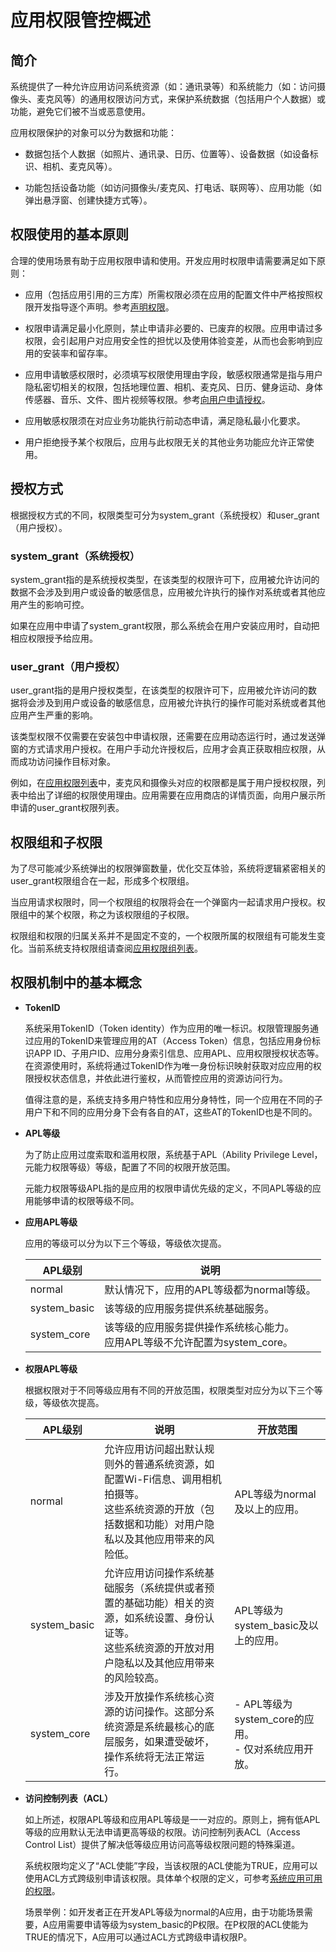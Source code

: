 # 应用权限管控概述

## 简介

系统提供了一种允许应用访问系统资源（如：通讯录等）和系统能力（如：访问摄像头、麦克风等）的通用权限访问方式，来保护系统数据（包括用户个人数据）或功能，避免它们被不当或恶意使用。

应用权限保护的对象可以分为数据和功能：

- 数据包括个人数据（如照片、通讯录、日历、位置等）、设备数据（如设备标识、相机、麦克风等）。

- 功能包括设备功能（如访问摄像头/麦克风、打电话、联网等）、应用功能（如弹出悬浮窗、创建快捷方式等）。

## 权限使用的基本原则

合理的使用场景有助于应用权限申请和使用。开发应用时权限申请需要满足如下原则：

- 应用（包括应用引用的三方库）所需权限必须在应用的配置文件中严格按照权限开发指导逐个声明。参考[声明权限](declare-permissions.md)。

- 权限申请满足最小化原则，禁止申请非必要的、已废弃的权限。应用申请过多权限，会引起用户对应用安全性的担忧以及使用体验变差，从而也会影响到应用的安装率和留存率。

- 应用申请敏感权限时，必须填写权限使用理由字段，敏感权限通常是指与用户隐私密切相关的权限，包括地理位置、相机、麦克风、日历、健身运动、身体传感器、音乐、文件、图片视频等权限。参考[向用户申请授权](request-user-authorization.md)。

- 应用敏感权限须在对应业务功能执行前动态申请，满足隐私最小化要求。

- 用户拒绝授予某个权限后，应用与此权限无关的其他业务功能应允许正常使用。

## 授权方式

根据授权方式的不同，权限类型可分为system_grant（系统授权）和user_grant（用户授权）。

### system_grant（系统授权）

system_grant指的是系统授权类型，在该类型的权限许可下，应用被允许访问的数据不会涉及到用户或设备的敏感信息，应用被允许执行的操作对系统或者其他应用产生的影响可控。

如果在应用中申请了system_grant权限，那么系统会在用户安装应用时，自动把相应权限授予给应用。

### user_grant（用户授权）

user_grant指的是用户授权类型，在该类型的权限许可下，应用被允许访问的数据将会涉及到用户或设备的敏感信息，应用被允许执行的操作可能对系统或者其他应用产生严重的影响。

该类型权限不仅需要在安装包中申请权限，还需要在应用动态运行时，通过发送弹窗的方式请求用户授权。在用户手动允许授权后，应用才会真正获取相应权限，从而成功访问操作目标对象。

例如，在[应用权限列表](permissions-for-all-user.md)中，麦克风和摄像头对应的权限都是属于用户授权权限，列表中给出了详细的权限使用理由。应用需要在应用商店的详情页面，向用户展示所申请的user_grant权限列表。

## 权限组和子权限

为了尽可能减少系统弹出的权限弹窗数量，优化交互体验，系统将逻辑紧密相关的user_grant权限组合在一起，形成多个权限组。

当应用请求权限时，同一个权限组的权限将会在一个弹窗内一起请求用户授权。权限组中的某个权限，称之为该权限组的子权限。

权限组和权限的归属关系并不是固定不变的，一个权限所属的权限组有可能发生变化。当前系统支持权限组请查阅[应用权限组列表](app-permission-group-list.md)。

## 权限机制中的基本概念

- **TokenID**

  系统采用TokenID（Token identity）作为应用的唯一标识。权限管理服务通过应用的TokenID来管理应用的AT（Access Token）信息，包括应用身份标识APP ID、子用户ID、应用分身索引信息、应用APL、应用权限授权状态等。在资源使用时，系统将通过TokenID作为唯一身份标识映射获取对应应用的权限授权状态信息，并依此进行鉴权，从而管控应用的资源访问行为。

  值得注意的是，系统支持多用户特性和应用分身特性，同一个应用在不同的子用户下和不同的应用分身下会有各自的AT，这些AT的TokenID也是不同的。

- **APL等级**

  为了防止应用过度索取和滥用权限，系统基于APL（Ability Privilege Level，元能力权限等级）等级，配置了不同的权限开放范围。

  元能力权限等级APL指的是应用的权限申请优先级的定义，不同APL等级的应用能够申请的权限等级不同。

- **应用APL等级**

  应用的等级可以分为以下三个等级，等级依次提高。

  | APL级别 | 说明 |
  | -------- | -------- |
  | normal | 默认情况下，应用的APL等级都为normal等级。 |
  | system_basic | 该等级的应用服务提供系统基础服务。 |
  | system_core | 该等级的应用服务提供操作系统核心能力。<br/>应用APL等级不允许配置为system_core。 |

- **权限APL等级**

  根据权限对于不同等级应用有不同的开放范围，权限类型对应分为以下三个等级，等级依次提高。

  | APL级别 | 说明 | 开放范围 |
  | -------- | -------- | -------- |
  | normal | 允许应用访问超出默认规则外的普通系统资源，如配置Wi-Fi信息、调用相机拍摄等。<br/>这些系统资源的开放（包括数据和功能）对用户隐私以及其他应用带来的风险低。 | APL等级为normal及以上的应用。 |
  | system_basic | 允许应用访问操作系统基础服务（系统提供或者预置的基础功能）相关的资源，如系统设置、身份认证等。<br/>这些系统资源的开放对用户隐私以及其他应用带来的风险较高。 | <!--RP1-->APL等级为system_basic及以上的应用。<!--RP1End--> |
  | system_core | 涉及开放操作系统核心资源的访问操作。这部分系统资源是系统最核心的底层服务，如果遭受破坏，操作系统将无法正常运行。 | - APL等级为system_core的应用。<br/>- 仅对系统应用开放。 |

- **访问控制列表（ACL）**

  如上所述，权限APL等级和应用APL等级是一一对应的。原则上，拥有低APL等级的应用默认无法申请更高等级的权限。访问控制列表ACL（Access Control List）提供了解决低等级应用访问高等级权限问题的特殊渠道。

  系统权限均定义了“ACL使能”字段，当该权限的ACL使能为TRUE，应用可以使用ACL方式跨级别申请该权限。具体单个权限的定义，可参考<!--RP2-->[系统应用可用的权限](permissions-for-system-apps.md)<!--RP2End-->。

  场景举例：如开发者正在开发APL等级为normal的A应用，由于功能场景需要，A应用需要申请等级为system_basic的P权限。在P权限的ACL使能为TRUE的情况下，A应用可以通过ACL方式跨级申请权限P。
